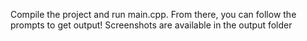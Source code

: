 Compile the project and run main.cpp. From there, you can follow the prompts to get output!
Screenshots are available in the output folder
